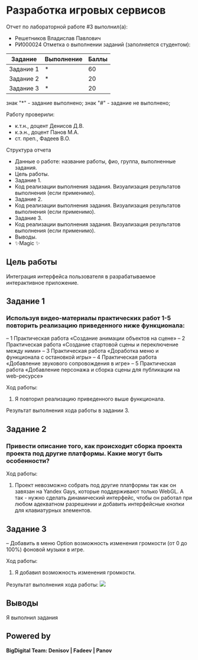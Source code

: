 # Разработка игровых сервисов
Отчет по лабораторной работе #3 выполнил(а):
- Решетников Владислав Павлович
- РИ000024
Отметка о выполнении заданий (заполняется студентом):

| Задание | Выполнение | Баллы |
| ------ | ------ | ------ |
| Задание 1 | * | 60 |
| Задание 2 | * | 20 |
| Задание 3 | * | 20 |

знак "*" - задание выполнено; знак "#" - задание не выполнено;

Работу проверили:
- к.т.н., доцент Денисов Д.В.
- к.э.н., доцент Панов М.А.
- ст. преп., Фадеев В.О.

Структура отчета

- Данные о работе: название работы, фио, группа, выполненные задания.
- Цель работы.
- Задание 1.
- Код реализации выполнения задания. Визуализация результатов выполнения (если применимо).
- Задание 2.
- Код реализации выполнения задания. Визуализация результатов выполнения (если применимо).
- Задание 3.
- Код реализации выполнения задания. Визуализация результатов выполнения (если применимо).
- Выводы.
- ✨Magic ✨

## Цель работы
Интеграция интерфейса пользователя в разрабатываемое интерактивное приложение.

## Задание 1
### Используя видео-материалы практических работ 1-5 повторить реализацию приведенного ниже функционала:
– 1 Практическая работа «Создание анимации объектов на сцене»
– 2 Практическая работа «Создание стартовой сцены и переключение между ними»
– 3 Практическая работа «Доработка меню и функционала с остановкой игры»
– 4 Практическая работа «Добавление звукового сопровождения в игре»
– 5 Практическая работа «Добавление персонажа и сборка сцены для
публикации на web-ресурсе»

Ход работы:
1. Я повторил реализацию приведенного выше функционала.

Результат выполнения хода работы в задании 3.

## Задание 2
### Привести описание того, как происходит сборка проекта проекта под другие платформы. Какие могут быть особенности?

Ход работы:
1. Проект невозможно собрать под другие платформы так как он завязан на Yandex Gays, которые поддерживают только WebGL. А так - нужно сделать динамический интерфейс, чтобы он работал при любом адекватном разрешении и добавить интерфейсные кнопки для клавиатурных элементов.

## Задание 3
– Добавить в меню Option возможность изменения громкости (от 0 до 100%)
фоновой музыки в игре.

Ход работы:
1. Я добавил возможность изменения громкости.

Результат выполнения хода работы:
![](Z/10.gif)

## Выводы

Я выполнил задания

## Powered by

**BigDigital Team: Denisov | Fadeev | Panov**
